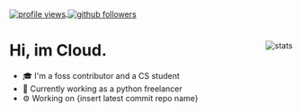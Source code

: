 <div align="left">
    <a href="https://github.com/Cloud11665">
        <img alt="profile views" align="center" src="https://komarev.com/ghpvc/?username=Cloud11665&style=flat&color=brightgreen">
    </a>
    <a href="https://github.com/Cloud11665">
        <img alt="github followers" align="center" src="https://img.shields.io/github/followers/Cloud11665?style=social&label=Github&logo=github">
    </a>
</div>
<div>
    <img alt="stats" align="right" src="https://github-readme-stats.vercel.app/api?username=Cloud11665&count_private=true&show_icons=true&theme=gradient&bg_color=45,E76344,904E95&title_color=FFFFFF&text_color=FFFFFF&icon_color=FFFFFF">
    <h1>Hi, im Cloud.</h1>
    <ul>
        <li>🎓 I'm a foss contributor and a CS student</li>
        <li>💼 Currently working as a python freelancer</li>
        <li>⚙️ Working on {insert latest commit repo name}</li>
    </ul>
</div>

